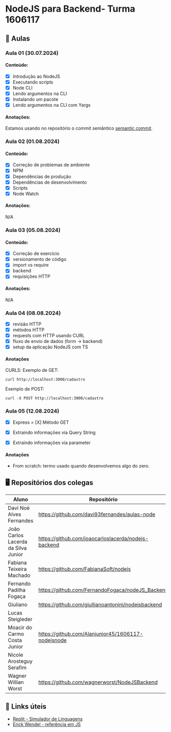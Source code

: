 # NodeJS para Backend- Turma 1606117

## 📖 Aulas

### Aula 01 (30.07.2024)

#### Conteúdo:
- [X] Introdução ao NodeJS
- [X] Executando scripts
- [X] Node CLI
- [X] Lendo argumentos na CLI
- [X] Instalando um pacote
- [X] Lendo argumentos na CLI com Yargs

#### Anotações:
Estamos usando no repositório o commit semântico [semantic commit](https://www.conventionalcommits.org/en/v1.0.0/).

### Aula 02 (01.08.2024)

#### Conteúdo:
- [X] Correção de problemas de ambiente
- [X] NPM
- [X] Dependências de produção
- [X] Dependências de desenvolvimento
- [X] Scripts
- [X] Node Watch

#### Anotações:
N/A

### Aula 03 (05.08.2024)

#### Conteúdo:
- [X] Correção de exercício
- [X] versionamento de código
- [X] import vs require
- [X] backend
- [X] requisições HTTP

#### Anotações:
N/A

### Aula 04 (08.08.2024)

- [X] revisão HTTP
- [X] métodos HTTP
- [X] requests com HTTP usando CURL
- [X] fluxo de envio de dados (form -> backend)
- [X] setup da aplicação NodeJS com TS

#### Anotações
CURLS:
Exemplo de GET:
```
curl http://localhost:3000/cadastro
```
Exemplo de POST:
```
curl -X POST http://localhost:3000/cadastro
```

### Aula 05 (12.08.2024)

- [X] Express
= [X] Método GET
- [X] Extraindo informações via Query String
- [X] Extraindo informações via parameter


#### Anotações
- From scratch: termo usado quando desenvolvemos algo do zero.


## 🖥️ Repositórios dos colegas
| Aluno|Repositório|
|-|-|
Davi Noé Alves Fernandes | https://github.com/davi93fernandes/aulas-node
João Carlos Lacerda da Silva Junior | https://github.com/joaocarloslacerda/nodejs-backend
Fabiana Teixeira Machado | https://github.com/FabianaSoft/nodejs
Fernando Padilha Fogaça | https://github.com/FernandoFogaca/nodeJS_Backend
Giuliano | https://github.com/giullianoantonini/nodejsbackend
Lucas Steigleder | 
Moacir do Carmo Costa Junior | https://github.com/Alanjunior45/1606117-nodejsnode
Nicole Arosteguy Serafim | 
Wagner Willian Worst | https://github.com/wagnerworst/NodeJSBackend


## 🔗 Links úteis
- [Replit - Simulador de Linguagens](https://replit.com)
- [Erick Wendel - referência em JS](https://www.youtube.com/c/ErickWendelTreinamentos_)
